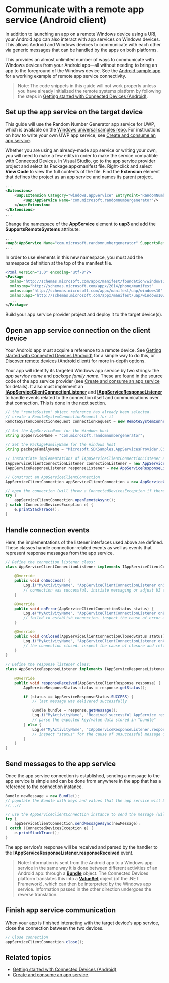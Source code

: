 # Communicate with a remote app service (Android client)
In addition to launching an app on a remote Windows device using a URI, your Android app can also interact with app services on Windows devices. This allows Android and Windows devices to communicate with each other via generic messages that can be handled by the apps on both platforms. 

This provides an almost unlimited number of ways to communicate with Windows devices from your Android app&mdash;all without needing to bring an app to the foreground of the Windows device. See the [Android sample app](https://github.com/Microsoft/project-rome/tree/master/Android/sample) for a working example of remote app service connectivity.

>Note: The code snippets in this guide will not work properly unless you have already initialized the remote systems platform by following the steps in [Getting started with Connected Devices (Android)](getting-started-rome-android.md).

## Set up the app service on the target device
This guide will use the Random Number Generator app service for UWP, which is available on the [Windows universal samples repo](https://github.com/Microsoft/Windows-universal-samples/tree/master/Samples/AppServices). For instructions on how to write your own UWP app service, see [Create and consume an app service](https://docs.microsoft.com/windows/uwp/launch-resume/how-to-create-and-consume-an-app-service).

Whether you are using an already-made app service or writing your own, you will need to make a few edits in order to make the service compatible with Connected Devices. In Visual Studio, go to the app service provider project and select its Package.appxmanifest file. Right-click and select **View Code** to view the full contents of the file. Find the **Extension** element that defines the project as an app service and names its parent project.

``` xml
...
<Extensions>
    <uap:Extension Category="windows.appService" EntryPoint="RandomNumberService.RandomNumberGeneratorTask">
        <uap:AppService Name="com.microsoft.randomnumbergenerator"/>
    </uap:Extension>
</Extensions>
...
```

Change the namespace of the **AppService** element to **uap3** and add the **SupportsRemoteSystems** attribute:

``` xml
...
<uap3:AppService Name="com.microsoft.randomnumbergenerator" SupportsRemoteSystems="true"/>
...
```

In order to use elements in this new namespace, you must add the namespace definition at the top of the manifest file.

``` xml
<?xml version="1.0" encoding="utf-8"?>
<Package
  xmlns="http://schemas.microsoft.com/appx/manifest/foundation/windows10"
  xmlns:mp="http://schemas.microsoft.com/appx/2014/phone/manifest"
  xmlns:uap="http://schemas.microsoft.com/appx/manifest/uap/windows10"
  xmlns:uap3="http://schemas.microsoft.com/appx/manifest/uap/windows10/3">
  ...
</Package>
```

Build your app service provider project and deploy it to the target device(s).

## Open an app service connection on the client device
Your Android app must acquire a reference to a remote device. See [Getting started with Connected Devices (Android)](getting-started-rome-android.md) for a simple way to do this, or [Discover remote devices (Android client)](discover-remote-devices-android.md) for more in-depth options. 

Your app will identify its targeted Windows app service by two strings: the *app service name* and *package family name*. These are found in the source code of the app service provider (see [Create and consume an app service](https://msdn.microsoft.com/windows/uwp/launch-resume/how-to-create-and-consume-an-app-service) for details). It also must implement an [**IAppServiceClientConnectionListener**](../IAppServiceClientConnectionListener) and [**IAppServiceResponseListener**](../IAppServiceResponseListener) to handle events related to the connection itself and communications over that connection. This is done in the next section.

```java
// the "remoteSystem" object reference has already been selected.
// create a RemoteSystemConnectionRequest for it
RemoteSystemConnectionRequest connectionRequest = new RemoteSystemConnectionRequest(remoteSystem);
 
// Set the AppServiceName for the Windows host
String appServiceName = "com.microsoft.randomnumbergenerator"; 
     
// Set the PackageFamilyName for the Windows host 
String packageFamilyName = "Microsoft.SDKSamples.AppServicesProvider.CS_8wekyb3d8bbwe"; 

// Instantiate implementations of IAppServiceClientConnectionListener and IAppServiceResponseListener (defined in the next section)
IAppServiceClientConnectionListener connectionListener = new AppServiceClientConnectionListener();
IAppServiceResponseListener responseListener = new AppServiceResponseListener();

// Construct an AppServiceClientConnection 
AppServiceClientConnection appServiceClientConnection = new AppServiceClientConnection(appServiceName, packageFamilyName, connectionRequest, connectionListener, responseListener); 

// open the connection (will throw a ConnectedDevicesException if there is an error)
try {
    appServiceClientConnection.openRemoteAsync(); 
} catch (ConnectedDevicesException e) {
    e.printStackTrace();
}
```

## Handle connection events

Here, the implementations of the listener interfaces used above are defined. These classes handle connection-related events as well as events that represent response messages from the app service.

```java 
// Define the connection listener class:
class AppServiceClientConnectionListener implements IAppServiceClientConnectionListener { 
    
    @Override
    public void onSuccess() {
        Log.i("MyActivityName", "AppServiceClientConnectionListener onSuccess");
        // connection was successful. initiate messaging or adjust UI to enable a messaging scenario.
    }

    @Override
    public void onError(AppServiceClientConnectionStatus status) {
        Log.e("MyActivityName", "AppServiceClientConnectionListener onError status [" + status.toString()+"]");
        // failed to establish connection. inspect the cause of error and reflect back to the UI
    }

    @Override
    public void onClosed(AppServiceClientConnectionClosedStatus status) {
        Log.i("MyActivityName", "AppServiceClientConnectionListener onClosed status [" + status.toString()+"]");
        // the connection closed. inspect the cause of closure and reflect back to the UI
    }
} 

// Define the response listener class:
class AppServiceResponseListener implements IAppServiceResponseListener { 
 
    @Override
    public void responseReceived(AppServiceClientResponse response) {
        AppServiceResponseStatus status = response.getStatus();

        if (status == AppServiceResponseStatus.SUCCESS) {
            // last message was delivered successfully

            Bundle bundle = response.getMessage();
            Log.i("MyActivityName", "Received successful AppService response");
            // parse the expected key/value data stored in "bundle"
        } else {
            Log.e("MyActivityName", "IAppServiceResponseListener.responseReceived status != SUCCESS");
            // inspect "status" for the cause of unsuccessful message delivery
        }
    }
} 
```

## Send messages to the app service

Once the app service connection is established, sending a message to the app service is simple and can be done from anywhere in the app that has a reference to the connection instance.

```java
Bundle newMessage = new Bundle();
// populate the Bundle with keys and values that the app service will be able to handle.
//...//

// use the AppServiceClientConnection instance to send the message (will throw a ConnectedDevicesException if there is an error)
try {
    appServiceClientConnection.sendMessageAsync(newMessage);
} catch (ConnectedDevicesException e) {
    e.printStackTrace();
}
```

The app service's response will be received and parsed by the handler to the **IAppServiceResponseListener.responseReceived** event.

>Note: Information is sent from the Android app to a Windows app service in the same way it is done between different activities of an Android app: through a [**Bundle**](https://developer.android.com/reference/android/os/Bundle.html) object. The Connected Devices platform translates this into a [**ValueSet**](https://msdn.microsoft.com/library/windows/apps/windows.foundation.collections.valueset) object (of the .NET Framework), which can then be interpreted by the Windows app service. Information passed in the other direction undergoes the reverse translation.

## Finish app service communication

When your app is finished interacting with the target device's app service, close the connection between the two devices.

```java
// Close connection 
appServiceClientConnection.close(); 
```

## Related topics
* [Getting started with Connected Devices (Android)](getting-started-rome-android.md)
* [Create and consume an app service](how-to-create-and-consume-an-app-service.md).
